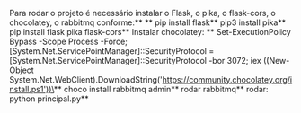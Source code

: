 Para rodar o projeto é necessário instalar o Flask, o pika, o flask-cors, o chocolatey, o rabbitmq conforme:\**
\**
pip install flask\**
pip3 install pika\**
pip install flask pika flask-cors\**
Instalar chocolatey: \**
Set-ExecutionPolicy Bypass -Scope Process -Force; [System.Net.ServicePointManager]::SecurityProtocol = [System.Net.ServicePointManager]::SecurityProtocol -bor 3072; iex ((New-Object System.Net.WebClient).DownloadString('https://community.chocolatey.org/install.ps1'))\**
choco install rabbitmq admin\**
rodar rabbitmq\**
rodar: python principal.py\**







